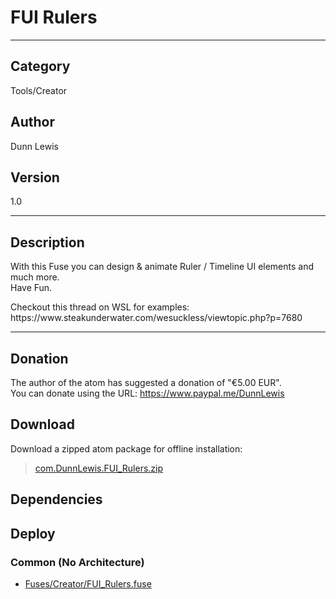 # FUI Rulers
___

## Category
Tools/Creator

## Author
Dunn Lewis

## Version
1.0

___

## Description
<p>With this Fuse you can design & animate Ruler / Timeline UI elements and much more.<br>
Have Fun.</p>

<p>Checkout this thread on WSL for examples:<br>
https://www.steakunderwater.com/wesuckless/viewtopic.php?p=7680</p>

___

## Donation
The author of the atom has suggested a donation of "€5.00 EUR".  
You can donate using the URL: <a href="https://www.paypal.me/DunnLewis">https://www.paypal.me/DunnLewis</a>
## Download

Download a zipped atom package for offline installation:
> [com.DunnLewis.FUI_Rulers.zip](https://gitlab.com/WeSuckLess/Reactor/-/archive/master/Reactor-master.zip?path=Atoms/com.DunnLewis.FUI_Rulers)  

## Dependencies

## Deploy

### Common (No Architecture)

<ul>
<li><a href="https://gitlab.com/WeSuckLess/Reactor/-/blob/master/Atoms/com.DunnLewis.FUI_Rulers/Fuses/Creator/FUI_Rulers.fuse?ref_type=heads">Fuses/Creator/FUI_Rulers.fuse</a></li>
</ul>
